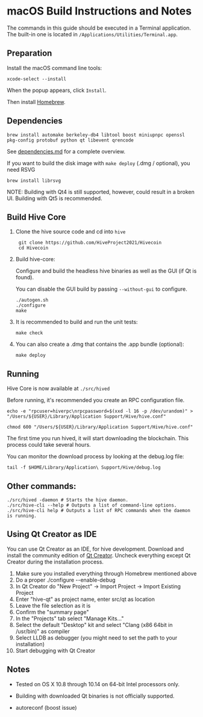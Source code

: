 macOS Build Instructions and Notes
====================================
The commands in this guide should be executed in a Terminal application.
The built-in one is located in `/Applications/Utilities/Terminal.app`.

Preparation
-----------
Install the macOS command line tools:

`xcode-select --install`

When the popup appears, click `Install`.

Then install [Homebrew](https://brew.sh).

Dependencies
----------------------

    brew install automake berkeley-db4 libtool boost miniupnpc openssl pkg-config protobuf python qt libevent qrencode

See [dependencies.md](dependencies.md) for a complete overview.

If you want to build the disk image with `make deploy` (.dmg / optional), you need RSVG

    brew install librsvg

NOTE: Building with Qt4 is still supported, however, could result in a broken UI. Building with Qt5 is recommended.


Build Hive Core
------------------------

1. Clone the hive source code and cd into `hive`

        git clone https://github.com/HiveProject2021/Hivecoin
        cd Hivecoin

2.  Build hive-core:

    Configure and build the headless hive binaries as well as the GUI (if Qt is found).

    You can disable the GUI build by passing `--without-gui` to configure.

        ./autogen.sh
        ./configure
        make

3.  It is recommended to build and run the unit tests:

        make check

4.  You can also create a .dmg that contains the .app bundle (optional):

        make deploy

Running
-------

Hive Core is now available at `./src/hived`

Before running, it's recommended you create an RPC configuration file.

    echo -e "rpcuser=hiverpc\nrpcpassword=$(xxd -l 16 -p /dev/urandom)" > "/Users/${USER}/Library/Application Support/Hive/hive.conf"

    chmod 600 "/Users/${USER}/Library/Application Support/Hive/hive.conf"

The first time you run hived, it will start downloading the blockchain. This process could take several hours.

You can monitor the download process by looking at the debug.log file:

    tail -f $HOME/Library/Application\ Support/Hive/debug.log

Other commands:
-------

    ./src/hived -daemon # Starts the hive daemon.
    ./src/hive-cli --help # Outputs a list of command-line options.
    ./src/hive-cli help # Outputs a list of RPC commands when the daemon is running.

Using Qt Creator as IDE
------------------------
You can use Qt Creator as an IDE, for hive development.
Download and install the community edition of [Qt Creator](https://www.qt.io/download/).
Uncheck everything except Qt Creator during the installation process.

1. Make sure you installed everything through Homebrew mentioned above
2. Do a proper ./configure --enable-debug
3. In Qt Creator do "New Project" -> Import Project -> Import Existing Project
4. Enter "hive-qt" as project name, enter src/qt as location
5. Leave the file selection as it is
6. Confirm the "summary page"
7. In the "Projects" tab select "Manage Kits..."
8. Select the default "Desktop" kit and select "Clang (x86 64bit in /usr/bin)" as compiler
9. Select LLDB as debugger (you might need to set the path to your installation)
10. Start debugging with Qt Creator

Notes
-----

* Tested on OS X 10.8 through 10.14 on 64-bit Intel processors only.

* Building with downloaded Qt binaries is not officially supported. 

* autoreconf (boost issue)
